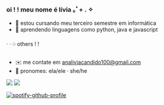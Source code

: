 ### oi ! ! meu nome é lívia ⁠｡ﾟ⁠+⁠ . ✧

- 🧸 estou cursando meu terceiro semestre em informática 
- 🦴 aprendendo linguagens como python, java e javascript 

· · ༶  others  ! !
- ✉️ me contate em analiviacandido100@gmail.com
- 🧺 pronomes: ela/ele · she/he

<div> 
  <a href="https://instagram.com/mectamorfose" target="_blank"><img src="https://img.shields.io/badge/-Instagram-%23E4405F?style=for-the-badge&logo=instagram&logoColor=white" target="_blank"></a>
  <a href = "mailto:analiviacandido100@gmail.com"><img src="https://img.shields.io/badge/-Gmail-%23333?style=for-the-badge&logo=gmail&logoColor=white" target="_blank"></a>
  
</div>

[![spotify-github-profile](https://spotify-github-profile.vercel.app/api/view?uid=2rfvo0891u39lif1b259esupr&cover_image=true&theme=default&show_offline=false&background_color=000000&interchange=false&bar_color=a17c4f)](https://github.com/kittinan/spotify-github-profile)
